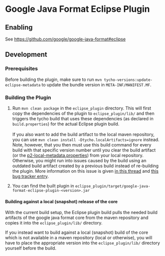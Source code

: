 # Google Java Format Eclipse Plugin

## Enabling

See https://github.com/google/google-java-format#eclipse

## Development

### Prerequisites

Before building the plugin, make sure to run `mvn tycho-versions:update-eclipse-metadata` to update
the bundle version in `META-INF/MANIFEST.MF`.

### Building the Plugin

1) Run `mvn clean package` in the `eclipse_plugin` directory. This will first copy the dependencies
of the plugin to `eclipse_plugin/lib/` and then triggers the tycho build that uses these
dependencies (as declared in `build.properties`) for the actual Eclipse plugin build.<br><br>
If you also want to add the build artifact to the local maven repository, you can use
`mvn clean install -Dtycho.localArtifacts=ignore` instead. Note, however, that you then must use
this build command for every build with that specific version number until you clear the build
artifact (or the
[p2-local-metadata.properties](https://wiki.eclipse.org/Tycho/Target_Platform#Locally_built_artifacts))
from your local repository. Otherwise, you might run into issues caused by the build using an
outdated build artifact created by a previous build instead of re-building the plugin. More
information on this issue is given
[in this thread](https://www.eclipse.org/lists/tycho-user/msg00952.html) and
[this bug tracker entry](https://bugs.eclipse.org/bugs/show_bug.cgi?id=355367).

2) You can find the built plugin in
`eclipse_plugin/target/google-java-format-eclipse-plugin-<version>.jar`

#### Building against a local (snapshot) release of the core

With the current build setup, the Eclipse plugin build pulls the needed build
artifacts of the google java format core from the maven repository and copies
it into the `eclipse_plugin/lib/` directory.

If you instead want to build against a local (snapshot) build of the core which
is not available in a maven repository (local or otherwise), you will have to
place the appropriate version into the `eclipse_plugin/lib/` directory yourself
before the build.

